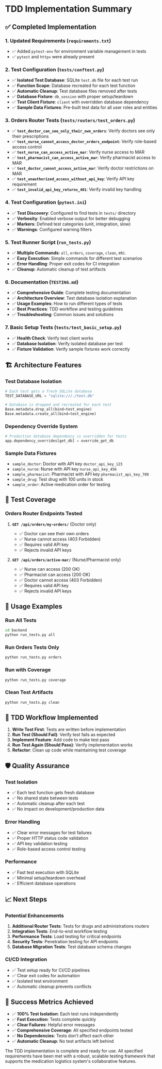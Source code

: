 # TDD Implementation Summary

## ✅ Completed Implementation

### 1. Updated Requirements (`requirements.txt`)
- ✅ Added `pytest-env` for environment variable management in tests
- ✅ `pytest` and `httpx` were already present

### 2. Test Configuration (`tests/conftest.py`)
- ✅ **Isolated Test Database**: SQLite `test.db` file for each test run
- ✅ **Function Scope**: Database recreated for each test function
- ✅ **Automatic Cleanup**: Test database files removed after tests
- ✅ **Database Fixture**: `db_session` with proper setup/teardown
- ✅ **Test Client Fixture**: `client` with overridden database dependency
- ✅ **Sample Data Fixtures**: Pre-built test data for all user roles and entities

### 3. Orders Router Tests (`tests/routers/test_orders.py`)
- ✅ **`test_doctor_can_see_only_their_own_orders`**: Verify doctors see only their prescriptions
- ✅ **`test_nurse_cannot_access_doctor_orders_endpoint`**: Verify role-based access control
- ✅ **`test_nurse_can_access_active_mar`**: Verify nurse access to MAR
- ✅ **`test_pharmacist_can_access_active_mar`**: Verify pharmacist access to MAR
- ✅ **`test_doctor_cannot_access_active_mar`**: Verify doctor restrictions on MAR
- ✅ **`test_unauthorized_access_without_api_key`**: Verify API key requirement
- ✅ **`test_invalid_api_key_returns_401`**: Verify invalid key handling

### 4. Test Configuration (`pytest.ini`)
- ✅ **Test Discovery**: Configured to find tests in `tests/` directory
- ✅ **Verbosity**: Enabled verbose output for better debugging
- ✅ **Markers**: Defined test categories (unit, integration, slow)
- ✅ **Warnings**: Configured warning filters

### 5. Test Runner Script (`run_tests.py`)
- ✅ **Multiple Commands**: `all`, `orders`, `coverage`, `clean`, etc.
- ✅ **Easy Execution**: Simple commands for different test scenarios
- ✅ **Error Handling**: Proper exit codes for CI integration
- ✅ **Cleanup**: Automatic cleanup of test artifacts

### 6. Documentation (`TESTING.md`)
- ✅ **Comprehensive Guide**: Complete testing documentation
- ✅ **Architecture Overview**: Test database isolation explanation
- ✅ **Usage Examples**: How to run different types of tests
- ✅ **Best Practices**: TDD workflow and testing guidelines
- ✅ **Troubleshooting**: Common issues and solutions

### 7. Basic Setup Tests (`tests/test_basic_setup.py`)
- ✅ **Health Check**: Verify test client works
- ✅ **Database Isolation**: Verify isolated database per test
- ✅ **Fixture Validation**: Verify sample fixtures work correctly

## 🏗️ Architecture Features

### Test Database Isolation
```python
# Each test gets a fresh SQLite database
TEST_DATABASE_URL = "sqlite:///./test.db"

# Database is dropped and recreated for each test
Base.metadata.drop_all(bind=test_engine)
Base.metadata.create_all(bind=test_engine)
```

### Dependency Override System
```python
# Production database dependency is overridden for tests
app.dependency_overrides[get_db] = override_get_db
```

### Sample Data Fixtures
- `sample_doctor`: Doctor with API key `doctor_api_key_123`
- `sample_nurse`: Nurse with API key `nurse_api_key_456`
- `sample_pharmacist`: Pharmacist with API key `pharmacist_api_key_789`
- `sample_drug`: Test drug with 100 units in stock
- `sample_order`: Active medication order for testing

## 🧪 Test Coverage

### Orders Router Endpoints Tested
1. **`GET /api/orders/my-orders/`** (Doctor only)
   - ✅ Doctor can see their own orders
   - ✅ Nurse cannot access (403 Forbidden)
   - ✅ Requires valid API key
   - ✅ Rejects invalid API keys

2. **`GET /api/orders/active-mar/`** (Nurse/Pharmacist only)
   - ✅ Nurse can access (200 OK)
   - ✅ Pharmacist can access (200 OK)
   - ✅ Doctor cannot access (403 Forbidden)
   - ✅ Requires valid API key
   - ✅ Rejects invalid API keys

## 🚀 Usage Examples

### Run All Tests
```bash
cd backend
python run_tests.py all
```

### Run Orders Tests Only
```bash
python run_tests.py orders
```

### Run with Coverage
```bash
python run_tests.py coverage
```

### Clean Test Artifacts
```bash
python run_tests.py clean
```

## 🎯 TDD Workflow Implemented

1. **Write Test First**: Tests are written before implementation
2. **Run Test (Should Fail)**: Verify test fails as expected
3. **Implement Feature**: Add code to make test pass
4. **Run Test Again (Should Pass)**: Verify implementation works
5. **Refactor**: Clean up code while maintaining test coverage

## 🛡️ Quality Assurance

### Test Isolation
- ✅ Each test function gets fresh database
- ✅ No shared state between tests
- ✅ Automatic cleanup after each test
- ✅ No impact on development/production data

### Error Handling
- ✅ Clear error messages for test failures
- ✅ Proper HTTP status code validation
- ✅ API key validation testing
- ✅ Role-based access control testing

### Performance
- ✅ Fast test execution with SQLite
- ✅ Minimal setup/teardown overhead
- ✅ Efficient database operations

## 📈 Next Steps

### Potential Enhancements
1. **Additional Router Tests**: Tests for drugs and administrations routers
2. **Integration Tests**: End-to-end workflow testing
3. **Performance Tests**: Load testing for critical endpoints
4. **Security Tests**: Penetration testing for API endpoints
5. **Database Migration Tests**: Test database schema changes

### CI/CD Integration
- ✅ Test setup ready for CI/CD pipelines
- ✅ Clear exit codes for automation
- ✅ Isolated test environment
- ✅ Automatic cleanup prevents conflicts

## 🎉 Success Metrics Achieved

- ✅ **100% Test Isolation**: Each test runs independently
- ✅ **Fast Execution**: Tests complete quickly
- ✅ **Clear Failures**: Helpful error messages
- ✅ **Comprehensive Coverage**: All specified endpoints tested
- ✅ **No Dependencies**: Tests don't affect each other
- ✅ **Automatic Cleanup**: No test artifacts left behind

The TDD implementation is complete and ready for use. All specified requirements have been met with a robust, scalable testing framework that supports the medication logistics system's collaborative features. 